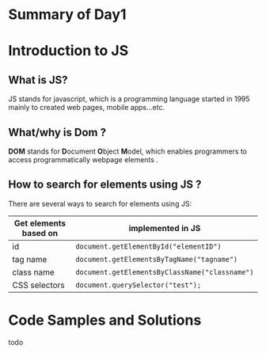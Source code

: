
# Summary of Day1
# Introduction to JS

## What is JS?
JS stands for javascript, which is a programming language started in 1995 mainly to created web pages, mobile apps...etc.

## What/why is Dom ?
**DOM** stands for **D**ocument **O**bject **M**odel, which enables programmers to access programmatically webpage elements .

## How to search for elements using JS ?
There are several ways to search for elements using JS:

| Get elements based on | implemented in JS |
|-----------------------|---|
| id                    | `document.getElementById("elementID")` |
| tag name              | `document.getElementsByTagName("tagname")` |
| class name            | `document.getElementsByClassName("classname")` |
| CSS selectors         | `document.querySelector("test");` |

# Code Samples and Solutions

todo
